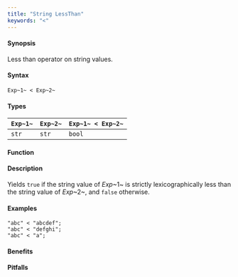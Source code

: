 ```yaml
---
title: "String LessThan"
keywords: "<"
---
```


#### Synopsis

Less than operator on string values.

#### Syntax

`Exp~1~ < Exp~2~`

#### Types


| `Exp~1~` | `Exp~2~` | `Exp~1~ < Exp~2~`  |
| --- | --- | --- |
| `str`     |  `str`    | `bool`                |


#### Function

#### Description

Yields `true` if the string value of _Exp_~1~ is strictly lexicographically less
than the string value of _Exp_~2~, and `false` otherwise.

#### Examples

```rascal-shell
"abc" < "abcdef";
"abc" < "defghi";
"abc" < "a";
```

#### Benefits

#### Pitfalls

